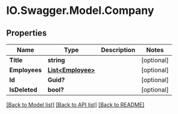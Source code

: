 # IO.Swagger.Model.Company
## Properties

Name | Type | Description | Notes
------------ | ------------- | ------------- | -------------
**Title** | **string** |  | [optional] 
**Employees** | [**List&lt;Employee&gt;**](Employee.md) |  | [optional] 
**Id** | **Guid?** |  | [optional] 
**IsDeleted** | **bool?** |  | [optional] 

[[Back to Model list]](../README.md#documentation-for-models) [[Back to API list]](../README.md#documentation-for-api-endpoints) [[Back to README]](../README.md)


